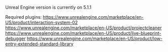 Unreal Engine version is currently on 5.1.1

Required plugins:
<https://www.unrealengine.com/marketplace/en-US/product/interaction-system-02>
<https://www.unrealengine.com/marketplace/en-US/product/projectcleaner>
<https://www.unrealengine.com/marketplace/en-US/product/live-blueprint-debugger>
<https://www.unrealengine.com/marketplace/en-US/product/low-entry-extended-standard-library>